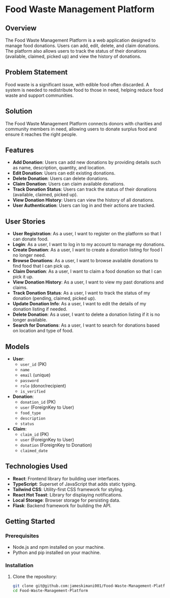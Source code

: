 # Food Waste Management Platform

## Overview

The Food Waste Management Platform is a web application designed to manage food donations. Users can add, edit, delete, and claim donations. The platform also allows users to track the status of their donations (available, claimed, picked up) and view the history of donations.

## Problem Statement

Food waste is a significant issue, with edible food often discarded. A system is needed to redistribute food to those in need, helping reduce food waste and support communities.

## Solution

The Food Waste Management Platform connects donors with charities and community members in need, allowing users to donate surplus food and ensure it reaches the right people.

## Features

- **Add Donation**: Users can add new donations by providing details such as name, description, quantity, and location.
- **Edit Donation**: Users can edit existing donations.
- **Delete Donation**: Users can delete donations.
- **Claim Donation**: Users can claim available donations.
- **Track Donation Status**: Users can track the status of their donations (available, claimed, picked up).
- **View Donation History**: Users can view the history of all donations.
- **User Authentication**: Users can log in and their actions are tracked.

## User Stories

- **User Registration**: As a user, I want to register on the platform so that I can donate food.
- **Login**: As a user, I want to log in to my account to manage my donations.
- **Create Donation**: As a user, I want to create a donation listing for food I no longer need.
- **Browse Donations**: As a user, I want to browse available donations to find food that I can pick up.
- **Claim Donation**: As a user, I want to claim a food donation so that I can pick it up.
- **View Donation History**: As a user, I want to view my past donations and claims.
- **Track Donation Status**: As a user, I want to track the status of my donation (pending, claimed, picked up).
- **Update Donation Info**: As a user, I want to edit the details of my donation listing if needed.
- **Delete Donation**: As a user, I want to delete a donation listing if it is no longer available.
- **Search for Donations**: As a user, I want to search for donations based on location and type of food.

## Models

- **User**: 
  - `user_id` (PK)
  - `name`
  - `email` (unique)
  - `password`
  - `role` (donor/recipient)
  - `is_verified`
- **Donation**: 
  - `donation_id` (PK)
  - `user` (ForeignKey to User)
  - `food_type`
  - `description`
  - `status`
- **Claim**: 
  - `claim_id` (PK)
  - `user` (ForeignKey to User)
  - `donation` (ForeignKey to Donation)
  - `claimed_date`

## Technologies Used

- **React**: Frontend library for building user interfaces.
- **TypeScript**: Superset of JavaScript that adds static typing.
- **Tailwind CSS**: Utility-first CSS framework for styling.
- **React Hot Toast**: Library for displaying notifications.
- **Local Storage**: Browser storage for persisting data.
- **Flask**: Backend framework for building the API.

## Getting Started

### Prerequisites

- Node.js and npm installed on your machine.
- Python and pip installed on your machine.

### Installation

1. Clone the repository:
   ```bash
   git clone git@github.com:jameskimani001/Food-Waste-Management-Platform.git
   cd Food-Waste-Management-Platform
